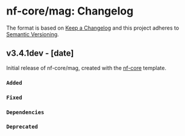 # nf-core/mag: Changelog

The format is based on [Keep a Changelog](https://keepachangelog.com/en/1.0.0/)
and this project adheres to [Semantic Versioning](https://semver.org/spec/v2.0.0.html).

## v3.4.1dev - [date]

Initial release of nf-core/mag, created with the [nf-core](https://nf-co.re/) template.

### `Added`

### `Fixed`

### `Dependencies`

### `Deprecated`
